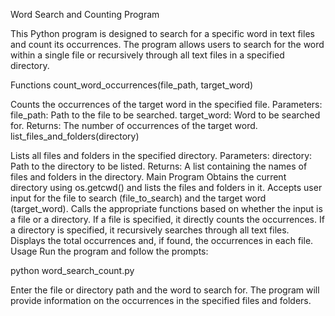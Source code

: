 Word Search and Counting Program

This Python program is designed to search for a specific word in text files and count its occurrences. The program allows users to search for the word within a single file or recursively through all text files in a specified directory.

Functions
count_word_occurrences(file_path, target_word)

Counts the occurrences of the target word in the specified file.
Parameters:
file_path: Path to the file to be searched.
target_word: Word to be searched for.
Returns:
The number of occurrences of the target word.
list_files_and_folders(directory)

Lists all files and folders in the specified directory.
Parameters:
directory: Path to the directory to be listed.
Returns:
A list containing the names of files and folders in the directory.
Main Program
Obtains the current directory using os.getcwd() and lists the files and folders in it.
Accepts user input for the file to search (file_to_search) and the target word (target_word).
Calls the appropriate functions based on whether the input is a file or a directory.
If a file is specified, it directly counts the occurrences.
If a directory is specified, it recursively searches through all text files.
Displays the total occurrences and, if found, the occurrences in each file.
Usage
Run the program and follow the prompts:

python word_search_count.py

Enter the file or directory path and the word to search for. The program will provide information on the occurrences in the specified files and folders.

